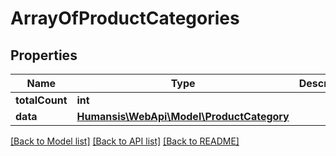# ArrayOfProductCategories

## Properties
Name | Type | Description | Notes
------------ | ------------- | ------------- | -------------
**totalCount** | **int** |  | [optional] 
**data** | [**Humansis\WebApi\Model\ProductCategory**](ProductCategory.md) |  | [optional] 

[[Back to Model list]](../README.md#documentation-for-models) [[Back to API list]](../README.md#documentation-for-api-endpoints) [[Back to README]](../README.md)


